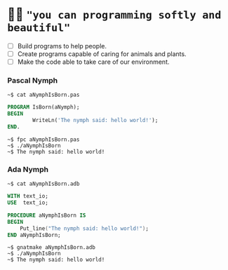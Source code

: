 # :elf_woman: `"you can programming softly and beautiful"`
- [ ] Build programs to help people.   
- [ ] Create programs capable of caring for animals and plants.   
- [ ] Make the code able to take care of our environment.   

### Pascal Nymph
`~$ cat aNymphIsBorn.pas`   
~~~ pascal
PROGRAM IsBorn(aNymph);
BEGIN
    	WriteLn('The nymph said: hello world!');
END.		
~~~
`~$ fpc aNymphIsBorn.pas`  
`~$ ./aNymphIsBorn`   
`~$ The nymph said: hello world!`   

### Ada Nymph
`~$ cat aNymphIsBorn.adb`
~~~ada
WITH text_io; 
USE  text_io;

PROCEDURE aNymphIsBorn IS
BEGIN
	Put_line("The nymph said: hello world!");
END aNymphIsBorn;
~~~

`~$ gnatmake aNymphIsBorn.adb`  
`~$ ./aNymphIsBorn`  
`~$ The nymph said: hello world!`  
<!---

# Programação pode ser suave e graciosa.
   - [ ] Construir programas para ajudar as pessoas.
   - [ ] Criar programas capazes de cuidar de animais e plantas.
   - [ ] Tornar o código capaz de cuidar do nosso ambiente

     - [ ] Criar IA para gestão de conhecimento em dados [markdown ou sql]
     `daemon, angel, nymphs`
     ~hospeada em servidor raspberry pi
--->

<!---
    eram criaturas mitologicas com vida ligada, a riachos, lagos, bosques e montanhas - 
    - destaca-se as 9 musas
      ou 9 filhas de minemosine
      * criaturas protetoras e guardiãs
   ### GUI APPS
   > Graphical User Interface 

   ### CLI APPS
   > Command Lines Interface

   ### IUH - interface of use hardware
   > interface de uso do hardware
   > #### Mutual and Reactive Interaction Architecture.   
   > Interface for Mutual and Reactive Interaction.  
   > Interface para aperfeiçoar a interação (inputs e outups) do (homem && maquina) e (ambiente && maquina).   
   > **computer interaction with environment**. 
   >  - [X] Interaction with human (and Animal)
   >  - [X] Interaction with the Environment (plants, ground, water, and the earth)
   >  - [X] Interaction with Another Computer
--->
